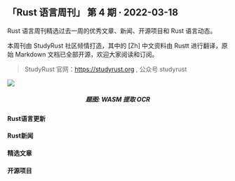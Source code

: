 ## 「Rust 语言周刊」 第 4 期 · 2022-03-18
Rust 语言周刊精选过去一周的优秀文章、新闻、开源项目和 Rust 语言动态。

本周刊由 StudyRust 社区倾情打造，其中的 [Zh] 中文资料由 Rustt 进行翻译，原始 Markdown 文档已全部开源，欢迎大家阅读和订阅。

> StudyRust 官网：https://studyrust.org , 公众号 studyrust

<img src="https://pic3.zhimg.com/80/v2-a83541773f2f37a4e5e47e3c00667a35_1440w.jpg">
<h5 align="center">题图: WASM 提取 OCR</h5>

#### Rust语言更新

#### Rust新闻

#### 精选文章

#### 开源项目
